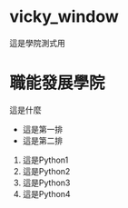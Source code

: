 # vicky_window
這是學院測式用
# 職能發展學院

這是什麼 

- 這是第一排
- 這是第二排

1. 這是Python1
2. 這是Python2
3. 這是Python3
4. 這是Python4
